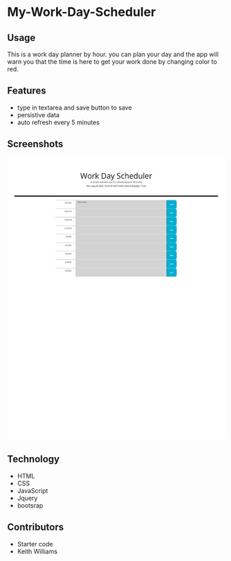 # My-Work-Day-Scheduler


## Usage

This is a work day planner by hour.  you can plan your day and the app will warn you that the time is here to get your work done by changing color to red.

## Features

* type in textarea and save button to save
* persistive data
* auto refresh every 5 minutes

## Screenshots

![Screenshot](./assets/images/screenshot.my-workday-scheduler.jpg)


## Technology

* HTML
* CSS
* JavaScript
* Jquery
* bootsrap

## Contributors

* Starter code
* Keith Williams
